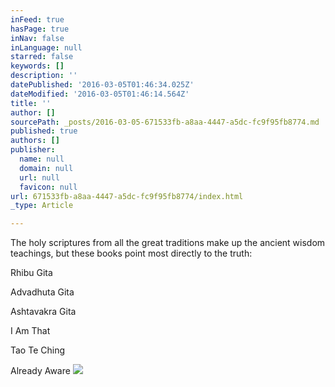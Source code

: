 ```yaml
---
inFeed: true
hasPage: true
inNav: false
inLanguage: null
starred: false
keywords: []
description: ''
datePublished: '2016-03-05T01:46:34.025Z'
dateModified: '2016-03-05T01:46:14.564Z'
title: ''
author: []
sourcePath: _posts/2016-03-05-671533fb-a8aa-4447-a5dc-fc9f95fb8774.md
published: true
authors: []
publisher:
  name: null
  domain: null
  url: null
  favicon: null
url: 671533fb-a8aa-4447-a5dc-fc9f95fb8774/index.html
_type: Article

---
```

The holy scriptures from all the great traditions make up the ancient wisdom teachings, but these books point most directly to the truth:

Rhibu Gita

Advadhuta Gita

Ashtavakra Gita

I Am That

Tao Te Ching

Already Aware
![](https://the-grid-user-content.s3-us-west-2.amazonaws.com/ec607269-10ee-4990-80c2-02eb6fa114be.jpg)